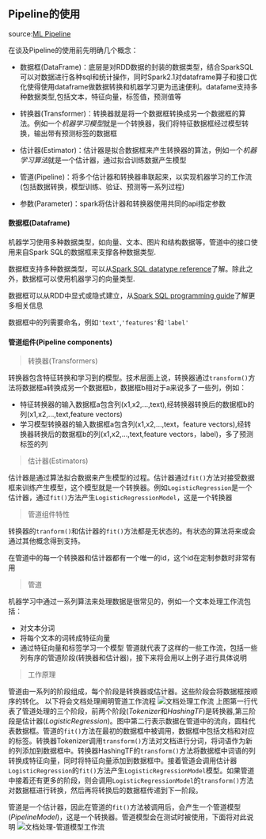 Pipeline的使用
-----
source:[ML Pipeline](https://spark.apache.org/docs/latest/ml-pipeline.html)

在谈及Pipeline的使用前先明确几个概念：
* 数据框(DataFrame)：底层是对RDD数据的封装的数据类型，结合SparkSQL可以对数据进行各种sql和统计操作，同时Spark2.1对dataframe算子和接口优化使得使用dataframe做数据转换和机器学习更为迅速便利。datafame支持多种数据类型,包括文本，特征向量，标签值，预测值等

* 转换器(Transformer)：转换器就是将一个数据框转换成另一个数据框的算法。例如一个*机器学习模型*就是一个转换器，我们将特征数据框经过模型转换，输出带有预测标签的数据框

* 估计器(Estimator)：估计器是拟合数据框来产生转换器的算法，例如一个*机器学习算法*就是一个估计器，通过拟合训练数据产生模型

* 管道(Pipeline)：将多个估计器和转换器串联起来，以实现机器学习的工作流(包括数据转换，模型训练、验证、预测等一系列过程)
* 参数(Parameter)：spark将估计器和转换器使用共同的api指定参数

#### 数据框(Dataframe)

机器学习使用多种数据类型，如向量、文本、图片和结构数据等，管道中的接口使用来自Spark SQL的数据框来支撑各种数据类型.

数据框支持多种数据类型，可以从[Spark SQL datatype reference](https://spark.apache.org/docs/2.0.2/sql-programming-guide.html#spark-sql-datatype-reference)了解。除此之外，数据框可以使用机器学习的向量类型.

数据框可以从RDD中显式或隐式建立，从[Spark SQL programming guide](https://spark.apache.org/docs/2.0.2/sql-programming-guide.html)了解更多相关信息  

数据框中的列需要命名，例如`'text'`,`'features'`和`'label'`

#### 管道组件(Pipeline components)
> 转换器(Transformers)

  转换器包含特征转换和学习到的模型。技术层面上说，转换器通过``transform()``方法将数据框a转换成另一个数据框b，数据框b相对于a来说多了一些列，例如：
  * 特征转换器的输入数据框a包含列(x1,x2,...,text),经转换器转换后的数据框b的列(x1,x2,...,text,feature vectors)
  * 学习模型转换器的输入数据框a包含列(x1,x2,...,text，feature vectors),经转换器转换后的数据框b的列(x1,x2,...,text,feature vectors，label)，多了预测标签的列

> 估计器(Estimators)

  估计器是通过算法拟合数据来产生模型的过程。估计器通过``fit()``方法对接受数据框来训练产生模型，这个模型就是一个转换器。例如``LogisticRegression``是一个估计器，通过``fit()``方法产生``LogisticRegressionModel``，这是一个转换器

> 管道组件特性

  转换器的``tranform()``和估计器的``fit()``方法都是无状态的。有状态的算法将来或会通过其他概念得到支持。

  在管道中的每一个转换器和估计器都有一个唯一的id，这个id在定制参数时非常有用

> 管道

  机器学习中通过一系列算法来处理数据是很常见的，例如一个文本处理工作流包括：
  * 对文本分词
  * 将每个文本的词转成特征向量
  * 通过特征向量和标签学习一个模型
  管道就代表了这样的一些工作流，包括一些列有序的管道阶段(转换器和估计器)，接下来将会用以上例子进行具体说明

> 工作原理

  管道由一系列的阶段组成，每个阶段是转换器或估计器。这些阶段会将数据框按顺序的转化。
  以下将会文档处理阐明管道工作流程
![文档处理工作流](http://i1.piimg.com/567571/0e6c0bce76e1c101.png)
上图第一行代表了管道处理的三个阶段，前两个阶段(*Tokenizer*和*HashingTF*)是转换器,第三阶段是估计器(*LogisticRegression*)。图中第二行表示数据在管道中的流向，圆柱代表数据框。管道的``fit()``方法在最初的数据框中被调用，数据框中包括文档和对应的标签。转换器Tokenizer调用``transform()``方法对文档进行分词，将词语作为新的列添加到数据框中。转换器HashingTF的``transform()``方法将数据框中词语的列转换成特征向量，同时将特征向量添加到数据框中。接着管道会调用估计器``LogisticRegression``的``fit()``方法产生``LogisticRegressionModel``模型。如果管道中接着还有更多的阶段，则会调用``LogisticRegressionModel``的``transform()``方法对数据框进行转换，然后再将转换后的数据框传递到下一阶段。

管道是一个估计器，因此在管道的``fit()``方法被调用后，会产生一个管道模型(*PipelineModel*)，这是一个转换器。管道模型会在测试时被使用，下面将对此说明
![文档处理-管道模型工作流](http://i2.buimg.com/567571/6dbf4733c197be92.png)

